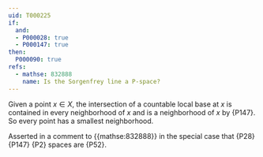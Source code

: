 ```yaml
---
uid: T000225
if:
  and:
  - P000028: true
  - P000147: true
then:
  P000090: true
refs:
  - mathse: 832888
    name: Is the Sorgenfrey line a P-space?
---
```


Given a point $x\in X$, the intersection of a countable local base at $x$ is contained in every neighborhood of $x$ and is a neighborhood of $x$ by {P147}.  So every point has a smallest neighborhood.

Asserted in a comment to {{mathse:832888}} in the special case that {P28} {P147} {P2} spaces are {P52}.
